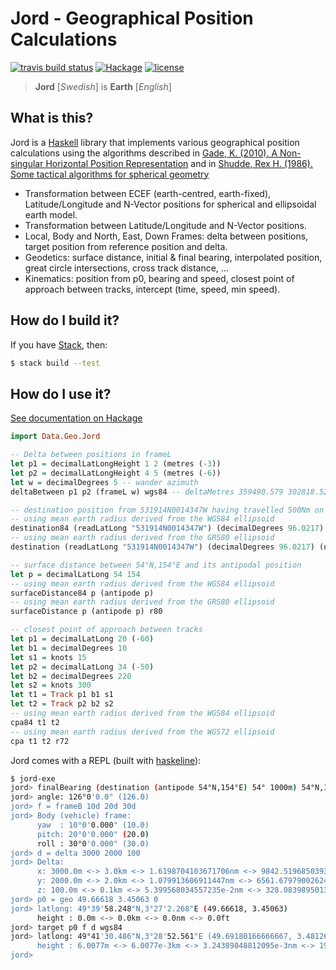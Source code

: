 # Jord - Geographical Position Calculations

[![travis build status](https://img.shields.io/travis/ofmooseandmen/jord/master.svg?label=travis+build)](https://travis-ci.org/ofmooseandmen/jord)
[![Hackage](https://img.shields.io/hackage/v/jord.svg)](http://hackage.haskell.org/package/jord)
[![license](https://img.shields.io/badge/license-BSD3-lightgray.svg)](https://opensource.org/licenses/BSD-3-Clause)

> __Jord__ [_Swedish_] is __Earth__ [_English_]

## What is this?

Jord is a [Haskell](https://www.haskell.org) library that implements various geographical position calculations using the algorithms described in [Gade, K. (2010). A Non-singular Horizontal Position Representation](http://www.navlab.net/Publications/A_Nonsingular_Horizontal_Position_Representation.pdf) and in
[Shudde, Rex H. (1986). Some tactical algorithms for spherical geometry](https://calhoun.nps.edu/bitstream/handle/10945/29516/sometacticalalgo00shud.pdf)

- Transformation between ECEF (earth-centred, earth-fixed), Latitude/Longitude and N-Vector positions for spherical and ellipsoidal earth model.
- Transformation between Latitude/Longitude and N-Vector positions.
- Local, Body and North, East, Down Frames: delta between positions, target position from reference position and delta.
- Geodetics: surface distance, initial & final bearing, interpolated position, great circle intersections, cross track distance, ...
- Kinematics: position from p0, bearing and speed, closest point of approach between tracks, intercept (time, speed, min speed).

## How do I build it?

If you have [Stack](https://docs.haskellstack.org/en/stable/README/),
then:
```sh
$ stack build --test
```

## How do I use it?

[See documentation on Hackage](http://hackage.haskell.org/package/jord/docs/Data-Geo-Jord.html)

```haskell
import Data.Geo.Jord

-- Delta between positions in frameL
let p1 = decimalLatLongHeight 1 2 (metres (-3))
let p2 = decimalLatLongHeight 4 5 (metres (-6))
let w = decimalDegrees 5 -- wander azimuth
deltaBetween p1 p2 (frameL w) wgs84 -- deltaMetres 359490.579 302818.523 17404.272

-- destination position from 531914N0014347W having travelled 500Nm on a heading of 96.0217°
-- using mean earth radius derived from the WGS84 ellipsoid
destination84 (readLatLong "531914N0014347W") (decimalDegrees 96.0217) (nauticalMiles 500)
-- using mean earth radius derived from the GRS80 ellipsoid
destination (readLatLong "531914N0014347W") (decimalDegrees 96.0217) (nauticalMiles 500) r80

-- surface distance between 54°N,154°E and its antipodal position
let p = decimalLatLong 54 154
-- using mean earth radius derived from the WGS84 ellipsoid
surfaceDistance84 p (antipode p)
-- using mean earth radius derived from the GRS80 ellipsoid
surfaceDistance p (antipode p) r80

-- closest point of approach between tracks
let p1 = decimalLatLong 20 (-60)
let b1 = decimalDegrees 10
let s1 = knots 15
let p2 = decimalLatLong 34 (-50)
let b2 = decimalDegrees 220
let s2 = knots 300
let t1 = Track p1 b1 s1
let t2 = Track p2 b2 s2
-- using mean earth radius derived from the WGS84 ellipsoid
cpa84 t1 t2
-- using mean earth radius derived from the WGS72 ellipsoid
cpa t1 t2 r72
```

Jord comes with a REPL (built with [haskeline](https://github.com/judah/haskeline)):

```sh
$ jord-exe
jord> finalBearing (destination (antipode 54°N,154°E) 54° 1000m) 54°N,154°E
jord> angle: 126°0'0.0" (126.0)
jord> f = frameB 10d 20d 30d
jord> Body (vehicle) frame:
      yaw  : 10°0'0.000" (10.0)
      pitch: 20°0'0.000" (20.0)
      roll : 30°0'0.000" (30.0)
jord> d = delta 3000 2000 100
jord> Delta:
      x: 3000.0m <-> 3.0km <-> 1.6198704103671706nm <-> 9842.51968503937ft
      y: 2000.0m <-> 2.0km <-> 1.079913606911447nm <-> 6561.679790026246ft
      z: 100.0m <-> 0.1km <-> 5.399568034557235e-2nm <-> 328.0839895013123ft
jord> p0 = geo 49.66618 3.45063 0
jord> latlong: 49°39'58.248"N,3°27'2.268"E (49.66618, 3.45063)
      height : 0.0m <-> 0.0km <-> 0.0nm <-> 0.0ft
jord> target p0 f d wgs84
jord> latlong: 49°41'30.486"N,3°28'52.561"E (49.69180166666667, 3.4812669444444446)
      height : 6.0077m <-> 6.0077e-3km <-> 3.24389848812095e-3nm <-> 19.71030183727034ft
jord>  
```
